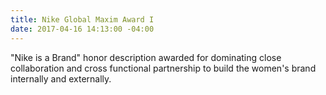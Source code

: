 ```yaml
---
title: Nike Global Maxim Award I
date: 2017-04-16 14:13:00 -04:00
---
```


"Nike is a Brand" honor description awarded for dominating close collaboration and cross functional partnership to build the women's brand internally and externally. 
